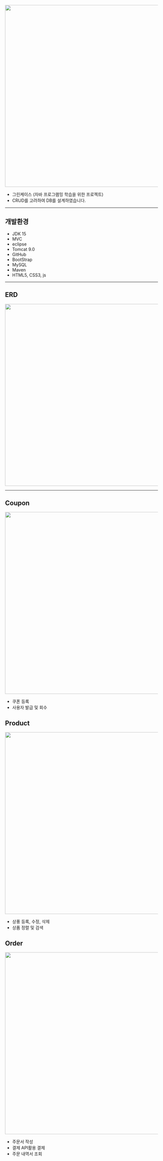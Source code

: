 <img src="https://user-images.githubusercontent.com/30585251/130410727-e77d1a4e-3228-4ea2-b309-903467f89167.gif" width="600">

* 그린케이스 (자바 프로그램밍 학습을 위한 프로젝트)
* CRUD를 고려하여 DB를 설계하였습니다.

-----------------

## 개발환경
* JDK 15
* MVC
* eclipse
* Tomcat 9.0
* GitHub
* BootStrap
* MySQL
* Maven
* HTML5, CSS3, js

-----------------

## ERD
<img src="https://user-images.githubusercontent.com/30585251/130393344-2ea5c2f4-58e1-4c41-a702-1df845aa58d5.jpg" width="600">

-----------------

## Coupon
<img src="https://user-images.githubusercontent.com/30585251/130412999-f10b76bf-8390-4945-9795-61beab1d7836.gif" width="600">

* 쿠폰 등록
* 사용자 발급 및 회수

## Product
<img src="https://user-images.githubusercontent.com/30585251/130413842-f5579d32-68db-429e-bd4d-708883d2be67.gif" width="600">

* 상풍 등록, 수정, 삭제
* 상품 정렬 및 검색

## Order
<img src="https://user-images.githubusercontent.com/30585251/130414075-81c3cce8-6b67-4122-bab9-d6e8281083a4.gif" width="600">

* 주문서 작성
* 결제 API활용 결제
* 주문 내역서 조회
